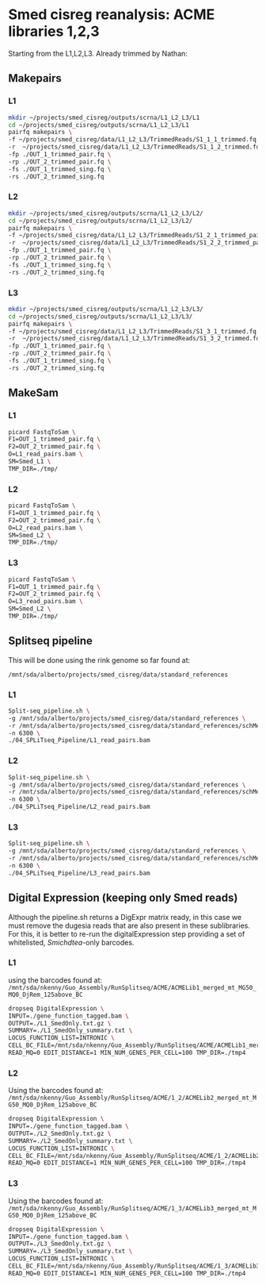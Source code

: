 # Smed cisreg reanalysis: ACME libraries 1,2,3

Starting from the L1,L2,L3. Already trimmed by Nathan:

## Makepairs

### L1

```sh
mkdir ~/projects/smed_cisreg/outputs/scrna/L1_L2_L3/L1
cd ~/projects/smed_cisreg/outputs/scrna/L1_L2_L3/L1
pairfq makepairs \
-f ~/projects/smed_cisreg/data/L1_L2_L3/TrimmedReads/S1_1_1_trimmed.fq.gz \
-r  ~/projects/smed_cisreg/data/L1_L2_L3/TrimmedReads/S1_1_2_trimmed.fq.gz \
-fp ./OUT_1_trimmed_pair.fq \
-rp ./OUT_2_trimmed_pair.fq \
-fs ./OUT_1_trimmed_sing.fq \
-rs ./OUT_2_trimmed_sing.fq
```

### L2

```sh
mkdir ~/projects/smed_cisreg/outputs/scrna/L1_L2_L3/L2/
cd ~/projects/smed_cisreg/outputs/scrna/L1_L2_L3/L2/
pairfq makepairs \
-f ~/projects/smed_cisreg/data/L1_L2_L3/TrimmedReads/S1_2_1_trimmed_pair.fq.gz \
-r  ~/projects/smed_cisreg/data/L1_L2_L3/TrimmedReads/S1_2_2_trimmed_pair.fq.gz \
-fp ./OUT_1_trimmed_pair.fq \
-rp ./OUT_2_trimmed_pair.fq \
-fs ./OUT_1_trimmed_sing.fq \
-rs ./OUT_2_trimmed_sing.fq
```

### L3

```sh
mkdir ~/projects/smed_cisreg/outputs/scrna/L1_L2_L3/L3/
cd ~/projects/smed_cisreg/outputs/scrna/L1_L2_L3/L3/
pairfq makepairs \
-f ~/projects/smed_cisreg/data/L1_L2_L3/TrimmedReads/S1_3_1_trimmed.fq.gz \
-r  ~/projects/smed_cisreg/data/L1_L2_L3/TrimmedReads/S1_3_2_trimmed.fq.gz \
-fp ./OUT_1_trimmed_pair.fq \
-rp ./OUT_2_trimmed_pair.fq \
-fs ./OUT_1_trimmed_sing.fq \
-rs ./OUT_2_trimmed_sing.fq
```

## MakeSam

### L1

```sh
picard FastqToSam \
F1=OUT_1_trimmed_pair.fq \
F2=OUT_2_trimmed_pair.fq \
O=L1_read_pairs.bam \
SM=Smed_L1 \
TMP_DIR=./tmp/
```

### L2

```sh
picard FastqToSam \
F1=OUT_1_trimmed_pair.fq \
F2=OUT_2_trimmed_pair.fq \
O=L2_read_pairs.bam \
SM=Smed_L2 \
TMP_DIR=./tmp/
```

### L3

```sh
picard FastqToSam \
F1=OUT_1_trimmed_pair.fq \
F2=OUT_2_trimmed_pair.fq \
O=L3_read_pairs.bam \
SM=Smed_L2 \
TMP_DIR=./tmp/
```

## Splitseq pipeline

This will be done using the rink genome so far found at:

`/mnt/sda/alberto/projects/smed_cisreg/data/standard_references`

### L1

```sh
Split-seq_pipeline.sh \
-g /mnt/sda/alberto/projects/smed_cisreg/data/standard_references \
-r /mnt/sda/alberto/projects/smed_cisreg/data/standard_references/schMedS3_h1.fa \
-n 6300 \
./04_SPLiTseq_Pipeline/L1_read_pairs.bam
```

### L2

```sh
Split-seq_pipeline.sh \
-g /mnt/sda/alberto/projects/smed_cisreg/data/standard_references \
-r /mnt/sda/alberto/projects/smed_cisreg/data/standard_references/schMedS3_h1.fa \
-n 6300 \
./04_SPLiTseq_Pipeline/L2_read_pairs.bam
```

### L3

```sh
Split-seq_pipeline.sh \
-g /mnt/sda/alberto/projects/smed_cisreg/data/standard_references \
-r /mnt/sda/alberto/projects/smed_cisreg/data/standard_references/schMedS3_h1.fa \
-n 6300 \
./04_SPLiTseq_Pipeline/L3_read_pairs.bam
```

## Digital Expression (keeping only Smed reads)

Although the pipeline.sh returns a DigExpr matrix ready, in this case we must remove the dugesia reads that are also present in these sublibraries. For this, it is better to re-run the digitalExpression step providing a set of whitelisted, *Smichdtea*-only barcodes.

### L1

using the barcodes found at:
`/mnt/sda/nkenny/Guo_Assembly/RunSplitseq/ACME/ACMELib1_merged_mt_MG50_MQ0_DjRem_125above_BC`

```sh
dropseq DigitalExpression \
INPUT=./gene_function_tagged.bam \
OUTPUT=./L1_SmedOnly.txt.gz \
SUMMARY=./L1_SmedOnly_summary.txt \
LOCUS_FUNCTION_LIST=INTRONIC \
CELL_BC_FILE=/mnt/sda/nkenny/Guo_Assembly/RunSplitseq/ACME/ACMELib1_merged_mt_MG50_MQ0_DjRem_125above_BC \
READ_MQ=0 EDIT_DISTANCE=1 MIN_NUM_GENES_PER_CELL=100 TMP_DIR=./tmp4
```

### L2

Using the barcodes found at:
`/mnt/sda/nkenny/Guo_Assembly/RunSplitseq/ACME/1_2/ACMELib2_merged_mt_MG50_MQ0_DjRem_125above_BC`

```sh
dropseq DigitalExpression \
INPUT=./gene_function_tagged.bam \
OUTPUT=./L2_SmedOnly.txt.gz \
SUMMARY=./L2_SmedOnly_summary.txt \
LOCUS_FUNCTION_LIST=INTRONIC \
CELL_BC_FILE=/mnt/sda/nkenny/Guo_Assembly/RunSplitseq/ACME/1_2/ACMELib2_merged_mt_MG50_MQ0_DjRem_125above_BC \
READ_MQ=0 EDIT_DISTANCE=1 MIN_NUM_GENES_PER_CELL=100 TMP_DIR=./tmp4
```

### L3

Using the barcodes found at:
`/mnt/sda/nkenny/Guo_Assembly/RunSplitseq/ACME/1_3/ACMELib3_merged_mt_MG50_MQ0_DjRem_125above_BC`

```sh
dropseq DigitalExpression \
INPUT=./gene_function_tagged.bam \
OUTPUT=./L3_SmedOnly.txt.gz \
SUMMARY=./L3_SmedOnly_summary.txt \
LOCUS_FUNCTION_LIST=INTRONIC \
CELL_BC_FILE=/mnt/sda/nkenny/Guo_Assembly/RunSplitseq/ACME/1_3/ACMELib3_merged_mt_MG50_MQ0_DjRem_125above_BC \
READ_MQ=0 EDIT_DISTANCE=1 MIN_NUM_GENES_PER_CELL=100 TMP_DIR=./tmp4
```